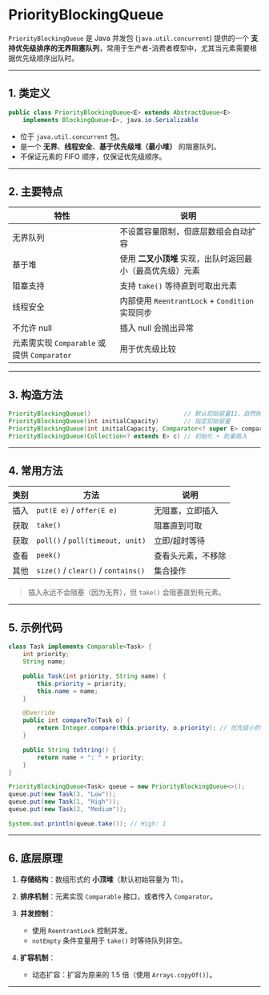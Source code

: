 # PriorityBlockingQueue

`PriorityBlockingQueue` 是 Java 并发包 (`java.util.concurrent`) 提供的一个 **支持优先级排序的无界阻塞队列**，常用于生产者-消费者模型中，尤其当元素需要根据优先级顺序出队时。

---

## 1. 类定义

```java
public class PriorityBlockingQueue<E> extends AbstractQueue<E>
    implements BlockingQueue<E>, java.io.Serializable
```

* 位于 `java.util.concurrent` 包。
* 是一个 **无界**、**线程安全**、**基于优先级堆（最小堆）** 的阻塞队列。
* 不保证元素的 FIFO 顺序，仅保证优先级顺序。

---

## 2. 主要特点

| 特性                                  | 说明                                      |
| ----------------------------------- | --------------------------------------- |
| 无界队列                                | 不设置容量限制，但底层数组会自动扩容                      |
| 基于堆                                 | 使用 **二叉小顶堆** 实现，出队时返回最小（最高优先级）元素        |
| 阻塞支持                                | 支持 `take()` 等待直到可取出元素                   |
| 线程安全                                | 内部使用 `ReentrantLock` + `Condition` 实现同步 |
| 不允许 null                            | 插入 null 会抛出异常                           |
| 元素需实现 `Comparable` 或提供 `Comparator` | 用于优先级比较                                 |

---

## 3. 构造方法

```java
PriorityBlockingQueue()                          // 默认初始容量11，自然排序
PriorityBlockingQueue(int initialCapacity)       // 指定初始容量
PriorityBlockingQueue(int initialCapacity, Comparator<? super E> comparator)
PriorityBlockingQueue(Collection<? extends E> c) // 初始化 + 批量插入
```

---

## 4. 常用方法

| 类别 | 方法                                  | 说明        |
| -- | ----------------------------------- | --------- |
| 插入 | `put(E e)` / `offer(E e)`           | 无阻塞，立即插入  |
| 获取 | `take()`                            | 阻塞直到可取    |
| 获取 | `poll()` / `poll(timeout, unit)`    | 立即/超时等待   |
| 查看 | `peek()`                            | 查看头元素，不移除 |
| 其他 | `size()` / `clear()` / `contains()` | 集合操作      |

> 插入永远不会阻塞（因为无界），但 `take()` 会阻塞直到有元素。

---

## 5. 示例代码

```java
class Task implements Comparable<Task> {
    int priority;
    String name;

    public Task(int priority, String name) {
        this.priority = priority;
        this.name = name;
    }

    @Override
    public int compareTo(Task o) {
        return Integer.compare(this.priority, o.priority); // 优先级小的先执行
    }

    public String toString() {
        return name + ": " + priority;
    }
}

PriorityBlockingQueue<Task> queue = new PriorityBlockingQueue<>();
queue.put(new Task(3, "Low"));
queue.put(new Task(1, "High"));
queue.put(new Task(2, "Medium"));

System.out.println(queue.take()); // High: 1
```

---

## 6. 底层原理

1. **存储结构**：数组形式的 **小顶堆**（默认初始容量为 11）。
2. **排序机制**：元素实现 `Comparable` 接口，或者传入 `Comparator`。
3. **并发控制**：

   * 使用 `ReentrantLock` 控制并发。
   * `notEmpty` 条件变量用于 `take()` 时等待队列非空。
4. **扩容机制**：

   * 动态扩容：扩容为原来的 1.5 倍（使用 `Arrays.copyOf()`）。

---


